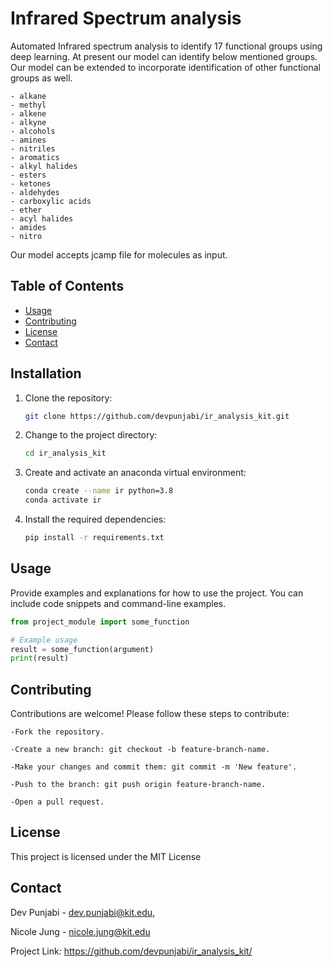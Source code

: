 # Infrared Spectrum analysis

Automated Infrared spectrum analysis to identify 17 functional groups using deep learning. 
At present our model can identify below mentioned groups. 
Our model can be extended to incorporate identification of other functional groups as well.

    - alkane
    - methyl
    - alkene
    - alkyne
    - alcohols
    - amines
    - nitriles
    - aromatics
    - alkyl halides
    - esters
    - ketones
    - aldehydes
    - carboxylic acids
    - ether
    - acyl halides
    - amides
    - nitro

Our model accepts jcamp file for molecules as input.


## Table of Contents

- [Usage](#usage)
- [Contributing](#contributing)
- [License](#license)
- [Contact](#contact)

## Installation

1. Clone the repository:

    ```sh
    git clone https://github.com/devpunjabi/ir_analysis_kit.git
    ```

2. Change to the project directory:

    ```sh
    cd ir_analysis_kit
    ```

3. Create and activate an anaconda virtual environment:

    ```sh
    conda create --name ir python=3.8
    conda activate ir

    ```

4. Install the required dependencies:

    ```sh
    pip install -r requirements.txt
    ```

## Usage

Provide examples and explanations for how to use the project. You can include code snippets and command-line examples.

```python
from project_module import some_function

# Example usage
result = some_function(argument)
print(result)

```

## Contributing

Contributions are welcome! Please follow these steps to contribute:

    -Fork the repository.

    -Create a new branch: git checkout -b feature-branch-name.

    -Make your changes and commit them: git commit -m 'New feature'.

    -Push to the branch: git push origin feature-branch-name.

    -Open a pull request.


## License

This project is licensed under the MIT License


## Contact

Dev Punjabi - dev.punjabi@kit.edu,

Nicole Jung - nicole.jung@kit.edu

Project Link: https://github.com/devpunjabi/ir_analysis_kit/